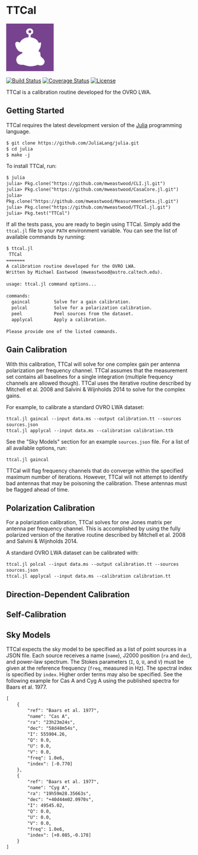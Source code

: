# TTCal
![TTCal](ttcal.png)

[![Build Status](https://travis-ci.org/mweastwood/TTCal.jl.svg?branch=master)](https://travis-ci.org/mweastwood/TTCal.jl)
[![Coverage Status](https://coveralls.io/repos/mweastwood/TTCal.jl/badge.svg?branch=master)](https://coveralls.io/r/mweastwood/TTCal.jl?branch=master)
[![License](https://img.shields.io/badge/license-GPLv3%2B-blue.svg)](LICENSE.md)

TTCal is a calibration routine developed for the OVRO LWA.

## Getting Started

TTCal requires the latest development version of the [Julia](http://julialang.org/) programming language.
```
$ git clone https://github.com/JuliaLang/julia.git
$ cd julia
$ make -j
```

To install TTCal, run:
```
$ julia
julia> Pkg.clone("https://github.com/mweastwood/CLI.jl.git")
julia> Pkg.clone("https://github.com/mweastwood/CasaCore.jl.git")
julia> Pkg.clone("https://github.com/mweastwood/MeasurementSets.jl.git")
julia> Pkg.clone("https://github.com/mweastwood/TTCal.jl.git")
julia> Pkg.test("TTCal")
```
If all the tests pass, you are ready to begin using TTCal.
Simply add the `ttcal.jl` file to your `PATH` environment variable.
You can see the list of available commands by running:
```
$ ttcal.jl 
 TTCal
=======
A calibration routine developed for the OVRO LWA.
Written by Michael Eastwood (mweastwood@astro.caltech.edu).

usage: ttcal.jl command options...

commands:
  gaincal         Solve for a gain calibration.
  polcal          Solve for a polarization calibration.
  peel            Peel sources from the dataset.
  applycal        Apply a calibration.

Please provide one of the listed commands.
```

## Gain Calibration

With this calibration, TTCal will solve for one complex gain per antenna polarization
per frequency channel. TTCal assumes that the measurement set contains all baselines
for a single integration (multiple frequency channels are allowed though).
TTCal uses the iterative routine described by Mitchell et al. 2008 and
Salvini & Wijnholds 2014 to solve for the complex gains.

For example, to calibrate a standard OVRO LWA dataset:
```
ttcal.jl gaincal --input data.ms --output calibration.tt --sources sources.json
ttcal.jl applycal --input data.ms --calibration calibration.ttb
```
See the "Sky Models" section for an example `sources.json` file.
For a list of all available options, run:
```
ttcal.jl gaincal
```

TTCal will flag frequency channels that do converge within the specified maximum
number of iterations. However, TTCal will not attempt to identify bad antennas
that may be poisoning the calibration. These antennas must be flagged ahead of
time.

## Polarization Calibration

For a polarization calibration, TTCal solves for one Jones matrix per antenna per
frequency channel. This is accomplished by using the fully polarized version of
the iterative routine described by Mitchell et al. 2008 and Salvini & Wijnholds 2014.

A standard OVRO LWA dataset can be calibrated with:
```
ttcal.jl polcal --input data.ms --output calibration.tt --sources sources.json
ttcal.jl applycal --input data.ms --calibration calibration.tt
```

## Direction-Dependent Calibration
## Self-Calibration

## Sky Models

TTCal expects the sky model to be specified as a list of point sources in a JSON file.
Each source receives a name (`name`), J2000 position (`ra` and `dec`), and power-law spectrum.
The Stokes parameters (`I`, `Q`, `U`, and `V`) must be given at the reference frequency
(`freq`, measured in Hz). The spectral index is specified by `index`. Higher order terms
may also be specified. See the following example for Cas A and Cyg A using the published
spectra for Baars et al. 1977.

```
[
    {
        "ref": "Baars et al. 1977",
        "name": "Cas A",
        "ra": "23h23m24s",
        "dec": "58d48m54s",
        "I": 555904.26,
        "Q": 0.0,
        "U": 0.0,
        "V": 0.0,
        "freq": 1.0e6,
        "index": [-0.770]
    },
    {
        "ref": "Baars et al. 1977",
        "name": "Cyg A",
        "ra": "19h59m28.35663s",
        "dec": "+40d44m02.0970s",
        "I": 49545.02,
        "Q": 0.0,
        "U": 0.0,
        "V": 0.0,
        "freq": 1.0e6,
        "index": [+0.085,-0.178]
    }
]
```
